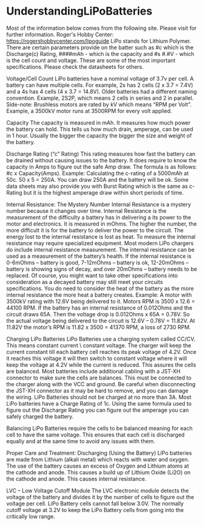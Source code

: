 # UnderstandingLiPoBatteries

Most of the information below comes from the following site. Please visit for further information. Roger's Hobby Center: https://rogershobbycenter.com/lipoguide
LiPo stands for Lithium Polymer. There are certain parameters provide on the batter such as #c which is the Discharge(c) Rating, ####mAh - which is the capacity and #s #.#V - which is the cell count and voltage. These are some of the most important specifications. Please check the datasheets for others.

Voltage/Cell Count
LiPo batteries have a nominal voltage of 3.7v per cell. A battery can have multiple cells. For example, 2s has 2 cells (2 x 3.7 = 7.4V) and a 4s has 4 cells (4 x 3.7 = 14.8V). Older batteries had a different naming convention. Example, 2S2P, which means 2 cells in series and 2 in parallel. 
Side-note: Brushless motors are rated by kV which means “RPM per Volt”. Example, a 3500kV motor runs at 3500RPM for every volt applied.

Capacity
The capacity is measured in mAh. It measures how much power the battery can hold. This tells us how much drain, amperage, can be used in 1 hour. Usually the bigger the capacity the bigger the size and weight of the battery.

Discharge Rating (“c” Rating)
This rating measures how fast the battery can be drained without causing issues to the battery. It does require to know the capacity in Amps to figure out the safe Amp draw. The formula is as follows: #c x Capacity(Amps).
Example: Calculating the c-rating of a 5000mAh at 50c. 50 x 5 = 250A. You can draw 250A and the battery will be ok.
Some data sheets may also provide you with Burst Rating which is the same as c-Rating but it is the highest amperage draw within short periods of time.

Internal Resistance: The Mystery Number
Internal Resistance is a mystery number because it changes over time.
Internal Resistance is the measurement of the difficulty a battery has in delivering a its power to the motor and electronics. It is measured in mOhms. The higher the number, the more difficult it is for the battery to deliver the power to the circuit. The energy lost to the internal resistance is lost as heat. To measure the internal resistance may require specialized equipment. Most modern LiPo chargers do include internal resistance measurement. The internal resistance can be used as a measurement of the battery’s health. If the internal resistance is 0-6mOhms – battery is good, 7-12mOhms – battery is ok, 12-20mOhms – battery is showing signs of decay, and over 20mOhms – battery needs to be replaced. Of course, you might want to take other specifications into consideration as a decayed battery may still meet your circuits specifications. You do need to consider the heat of the battery as the more internal resistance the more heat a battery creates.
Example: A motor with 3500kV rating with 12.6V being delivered to it. Motors RPM is 3500 x 12.6 = 44100 RPM. If the battery has an internal resistance of 0.012Ohms and the circuit draws 65A. Then the voltage drop is 0.012Ohms x 65A = 0.78V. So the actual voltage being delivered to the circuit is 12.6V – 0.78V = 11.82V. At 11.82V the motor’s RPM is 11.82 x 3500 = 41370 RPM, a loss of 2730 RPM. 

Charging LiPo Batteries
LiPo Batteries use a charging system called CC/CV. This means constant current \ constant voltage. The charger will keep the current constant till each battery cell reaches its peak voltage of 4.2V. Once it reaches this voltage it will then switch to constant voltage where it will keep the voltage at 4.2V while the current is reduced. This assures the cells are balanced. Most batteries include additional cabling with a JST-XH connector to make sure the cells are balances. This must be connected to the charger along with the VCC and ground. Be careful when disconnecting the JST-XH connector as it may be hard to remove, and you can damage the wiring. LiPo Batteries should not be charged at no more than 3A. Most LiPo batteries have a Charge Rating of 1c. Using the same formula used to figure out the Discharge Rating you can figure out the amperage you can safely charged the battery.

Balancing
LiPo Batteries require the cells to be balanced meaning for each cell to have the same voltage. This ensures that each cell is discharged equally and at the same time to avoid any issues with them.

Proper Care and Treatment: Discharging (Using the Battery)
LiPo batteries are made from Lithium (alkali metal) which reacts with water and oxygen. The use of the battery causes an excess of Oxygen and Lithium atoms at the cathode and anode. This causes a build up of Lithium Oxide (Li2O) on the cathode and anode. This causes internal resistance.

LVC – Low Voltage Cutoff Module
The LVC electronic module detects the voltage of the battery and divides it by the number of cells to figure out the voltage per cell. LiPo Battery cells cannot fall below 3.0V. The normally cutoff voltage at 3.2V to keep the LiPo Battery cells from going into the critically low range.

